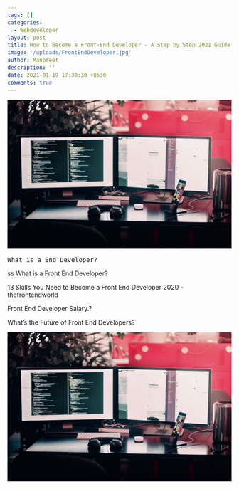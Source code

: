 ```yaml
---
tags: []
categories:
  - Webdeveloper
layout: post
title: How to Become a Front-End Developer - A Step by Step 2021 Guide
image: '/uploads/FrontEndDeveloper.jpg'
author: Manpreet
description: ''
date: 2021-01-19 17:30:30 +0530
comments: true
---
```


![](/uploads/FrontEndDeveloper.jpg)



<pre>What is a End Developer?</pre>
ss
What is a Front End Developer?

13 Skills You Need to Become a Front End Developer 2020 - thefrontendworld

Front End Developer Salary.?

What’s the Future of Front End Developers?


![](/uploads/FrontEndDeveloper.jpg)